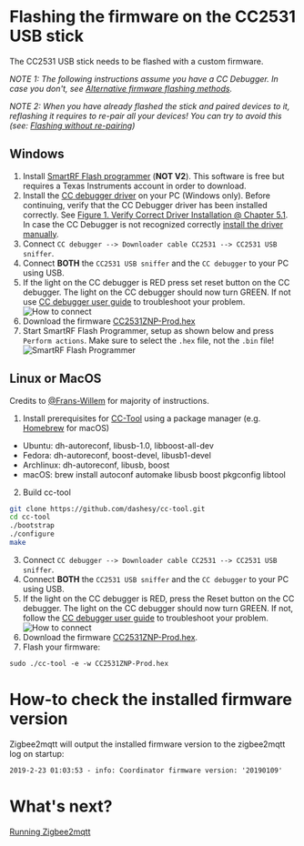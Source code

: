 # Flashing the firmware on the CC2531 USB stick
The CC2531 USB stick needs to be flashed with a custom firmware.

*NOTE 1: The following instructions assume you have a CC Debugger. In case you don't, see [Alternative firmware flashing methods](../information/alternative_flashing_methods.md).*

*NOTE 2: When you have already flashed the stick and paired devices to it, reflashing it requires to re-pair all your devices! You can try to avoid this (see: [Flashing without re-pairing](../information/flashing_without_re-pairing.md))*

## Windows
1. Install [SmartRF Flash programmer](http://www.ti.com/tool/flash-programmer) (**NOT V2**). This software is free but requires a Texas Instruments account in order to download.
2. Install the [CC debugger driver](http://www.ti.com/general/docs/lit/getliterature.tsp?baseLiteratureNumber=swrc212&fileType=zip) on your PC (Windows only). Before continuing, verify that the CC Debugger driver has been installed correctly. See [Figure 1. Verify Correct Driver Installation @ Chapter 5.1](http://www.ti.com/lit/ug/swru197h/swru197h.pdf). In case the CC Debugger is not recognized correctly [install the driver manually](https://www.youtube.com/watch?v=jyKrxxXOvQY).
2. Connect `CC debugger --> Downloader cable CC2531 --> CC2531 USB sniffer`.
3. Connect **BOTH** the `CC2531 USB sniffer` and the `CC debugger` to your PC using USB.
3. If the light on the CC debugger is RED press set reset button on the CC debugger. The light on the CC debugger should now turn GREEN. If not use [CC debugger user guide](http://www.ti.com/lit/ug/swru197h/swru197h.pdf) to troubleshoot your problem.
![How to connect](../images/connected.jpg)
4. Download the firmware [CC2531ZNP-Prod.hex](https://github.com/Koenkk/Z-Stack-firmware/tree/master/coordinator/CC2531/bin)
5. Start SmartRF Flash Programmer, setup as shown below and press `Perform actions`. Make sure to select the `.hex` file, not the `.bin` file!
![SmartRF Flash Programmer](../images/smartrf.png)

## Linux or MacOS
Credits to [@Frans-Willem](https://github.com/frans-Willem) for majority of instructions.

1. Install prerequisites for [CC-Tool](https://github.com/dashesy/cc-tool) using a package manager (e.g. [Homebrew](https://brew.sh/) for macOS)
* Ubuntu: dh-autoreconf, libusb-1.0, libboost-all-dev
* Fedora: dh-autoreconf, boost-devel, libusb1-devel
* Archlinux: dh-autoreconf, libusb, boost
* macOS: brew install autoconf automake libusb boost pkgconfig libtool

2. Build cc-tool
```bash
git clone https://github.com/dashesy/cc-tool.git
cd cc-tool
./bootstrap
./configure
make
```
3. Connect `CC debugger --> Downloader cable CC2531 --> CC2531 USB sniffer`.
4. Connect **BOTH** the `CC2531 USB sniffer` and the `CC debugger` to your PC using USB.
5. If the light on the CC debugger is RED, press the Reset button on the CC debugger. The light on the CC debugger should now turn GREEN. If not, follow the [CC debugger user guide](http://www.ti.com/lit/ug/swru197h/swru197h.pdf) to troubleshoot your problem.
![How to connect](../images/connected.jpg)
6. Download the firmware [CC2531ZNP-Prod.hex](https://github.com/Koenkk/Z-Stack-firmware/tree/master/coordinator/CC2531/bin).
7. Flash your firmware:
```
sudo ./cc-tool -e -w CC2531ZNP-Prod.hex
```

# How-to check the installed firmware version
Zigbee2mqtt will output the installed firmware version to the zigbee2mqtt log on startup:
```
2019-2-23 01:03:53 - info: Coordinator firmware version: '20190109'
```

# What's next?
[Running Zigbee2mqtt](running_zigbee2mqtt.md)
